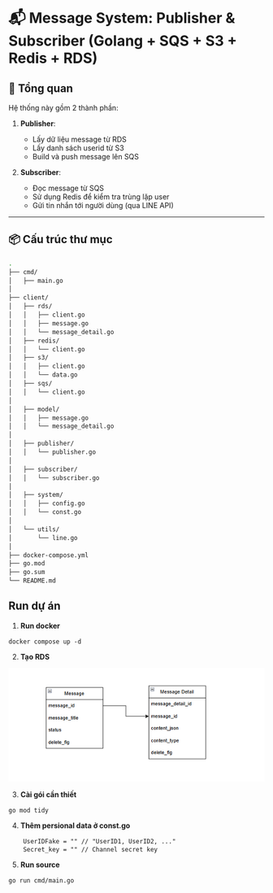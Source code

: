 # 📬 Message System: Publisher & Subscriber (Golang + SQS + S3 + Redis + RDS)

## 🧩 Tổng quan

Hệ thống này gồm 2 thành phần:

1. **Publisher**: 
   - Lấy dữ liệu message từ RDS
   - Lấy danh sách userid từ S3
   - Build và push message lên SQS

2. **Subscriber**:
   - Đọc message từ SQS
   - Sử dụng Redis để kiểm tra trùng lặp user
   - Gửi tin nhắn tới người dùng (qua LINE API)

---

## 📦 Cấu trúc thư mục

```bash
.
├── cmd/
│   ├── main.go
│
├── client/
│   ├── rds/
│   │   ├── client.go
│   │   ├── message.go
│   │   └── message_detail.go
│   ├── redis/
│   │   └── client.go
│   ├── s3/
│   │   ├── client.go
│   │   └── data.go
│   ├── sqs/
│   │   └── client.go
│
│   ├── model/
│   │   ├── message.go
│   │   └── message_detail.go
│
│   ├── publisher/
│   │   └── publisher.go
│
│   ├── subscriber/
│   │   └── subscriber.go
│
│   ├── system/
│   │   ├── config.go
│   │   └── const.go
│
│   └── utils/
│       └── line.go
│
├── docker-compose.yml
├── go.mod
├── go.sum
└── README.md
```

## Run dự án
1. **Run docker**

```base
docker compose up -d
```

2. **Tạo RDS**

![Database Schema](image-1.png)

3. **Cài gói cần thiết**
```base
go mod tidy
```

4. **Thêm persional data ở const.go**
```base
	UserIDFake = "" // "UserID1, UserID2, ..."
	Secret_key = "" // Channel secret key
```

5. **Run source**
```base
go run cmd/main.go
```
